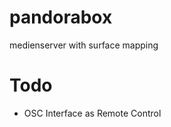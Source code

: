 pandorabox
==========

medienserver with surface mapping

Todo
====
- OSC Interface as Remote Control
